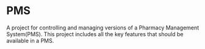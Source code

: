 # PMS
A project for controlling and managing versions of a Pharmacy Management System(PMS).
This project includes all the key features that should be available in a PMS.
